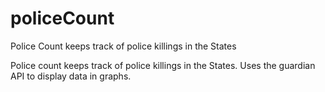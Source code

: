 # policeCount
Police Count keeps track of police killings in the States

Police count keeps track of police killings in the States. 
Uses the guardian API to display data in graphs.
